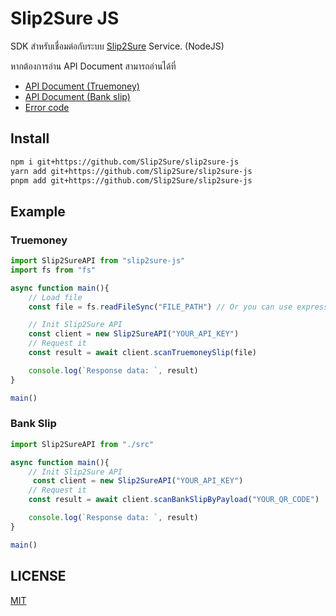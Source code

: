 # Slip2Sure JS
SDK สำหรับเชื่อมต่อกับระบบ [Slip2Sure](https://slip2sure.com) Service. (NodeJS)

หากต้องการอ่าน API Document สามารถอ่านได้ที่
- [API Document (Truemoney)](https://app.slip2sure.com/user/api/docs/truemoney)
- [API Document (Bank slip)](https://app.slip2sure.com/user/api/docs/bankslip)
- [Error code](https://app.slip2sure.com/user/api/docs/errorcode)

## Install
```sh
npm i git+https://github.com/Slip2Sure/slip2sure-js
yarn add git+https://github.com/Slip2Sure/slip2sure-js
pnpm add git+https://github.com/Slip2Sure/slip2sure-js
```

## Example 
### Truemoney
```js
import Slip2SureAPI from "slip2sure-js"
import fs from "fs"

async function main(){
    // Load file
    const file = fs.readFileSync("FILE_PATH") // Or you can use expressJS (Mutler,express-fileupload) for integration

    // Init Slip2Sure API
    const client = new Slip2SureAPI("YOUR_API_KEY")
    // Request it
    const result = await client.scanTruemoneySlip(file)

    console.log(`Response data: `, result)
}

main()
```

### Bank Slip
```js
import Slip2SureAPI from "./src"

async function main(){
    // Init Slip2Sure API
     const client = new Slip2SureAPI("YOUR_API_KEY")
    // Request it
    const result = await client.scanBankSlipByPayload("YOUR_QR_CODE")

    console.log(`Response data: `, result)
}

main()
```


## LICENSE
[MIT](./LICENSE)

